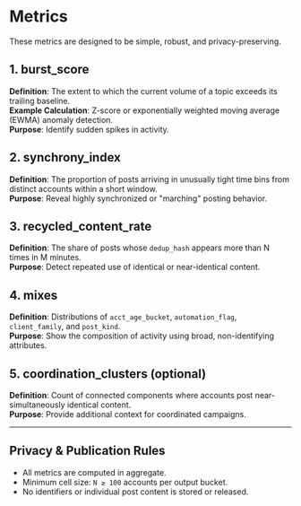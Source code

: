 # Metrics

These metrics are designed to be simple, robust, and privacy-preserving.

## 1. burst_score
**Definition**: The extent to which the current volume of a topic exceeds its trailing baseline.  
**Example Calculation**: Z-score or exponentially weighted moving average (EWMA) anomaly detection.  
**Purpose**: Identify sudden spikes in activity.

## 2. synchrony_index
**Definition**: The proportion of posts arriving in unusually tight time bins from distinct accounts within a short window.  
**Purpose**: Reveal highly synchronized or "marching" posting behavior.

## 3. recycled_content_rate
**Definition**: The share of posts whose `dedup_hash` appears more than N times in M minutes.  
**Purpose**: Detect repeated use of identical or near-identical content.

## 4. mixes
**Definition**: Distributions of `acct_age_bucket`, `automation_flag`, `client_family`, and `post_kind`.  
**Purpose**: Show the composition of activity using broad, non-identifying attributes.

## 5. coordination_clusters (optional)
**Definition**: Count of connected components where accounts post near-simultaneously identical content.  
**Purpose**: Provide additional context for coordinated campaigns.

---

## Privacy & Publication Rules
- All metrics are computed in aggregate.
- Minimum cell size: `N ≥ 100` accounts per output bucket.
- No identifiers or individual post content is stored or released.
